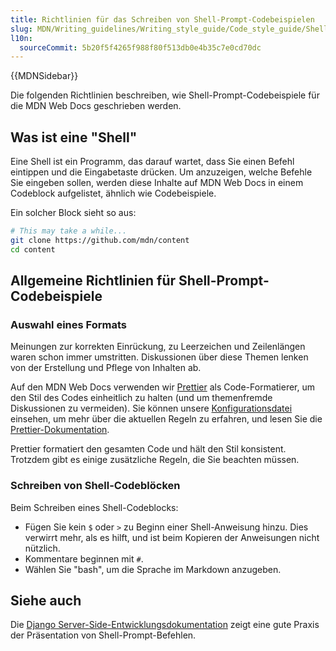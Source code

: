 ```yaml
---
title: Richtlinien für das Schreiben von Shell-Prompt-Codebeispielen
slug: MDN/Writing_guidelines/Writing_style_guide/Code_style_guide/Shell
l10n:
  sourceCommit: 5b20f5f4265f988f80f513db0e4b35c7e0cd70dc
---
```


{{MDNSidebar}}

Die folgenden Richtlinien beschreiben, wie Shell-Prompt-Codebeispiele für die MDN Web Docs geschrieben werden.

## Was ist eine "Shell"

Eine Shell ist ein Programm, das darauf wartet, dass Sie einen Befehl eintippen und die Eingabetaste drücken. Um anzuzeigen, welche Befehle Sie eingeben sollen, werden diese Inhalte auf MDN Web Docs in einem Codeblock aufgelistet, ähnlich wie Codebeispiele.

Ein solcher Block sieht so aus:

```bash example-good
# This may take a while...
git clone https://github.com/mdn/content
cd content
```

## Allgemeine Richtlinien für Shell-Prompt-Codebeispiele

### Auswahl eines Formats

Meinungen zur korrekten Einrückung, zu Leerzeichen und Zeilenlängen waren schon immer umstritten. Diskussionen über diese Themen lenken von der Erstellung und Pflege von Inhalten ab.

Auf den MDN Web Docs verwenden wir [Prettier](https://prettier.io/) als Code-Formatierer, um den Stil des Codes einheitlich zu halten (und um themenfremde Diskussionen zu vermeiden). Sie können unsere [Konfigurationsdatei](https://github.com/mdn/content/blob/main/.prettierrc.json) einsehen, um mehr über die aktuellen Regeln zu erfahren, und lesen Sie die [Prettier-Dokumentation](https://prettier.io/docs/en/index.html).

Prettier formatiert den gesamten Code und hält den Stil konsistent. Trotzdem gibt es einige zusätzliche Regeln, die Sie beachten müssen.

### Schreiben von Shell-Codeblöcken

Beim Schreiben eines Shell-Codeblocks:

- Fügen Sie kein `$` oder `>` zu Beginn einer Shell-Anweisung hinzu. Dies verwirrt mehr, als es hilft, und ist beim Kopieren der Anweisungen nicht nützlich.
- Kommentare beginnen mit `#`.
- Wählen Sie "bash", um die Sprache im Markdown anzugeben.

## Siehe auch

Die [Django Server-Side-Entwicklungsdokumentation](/de/docs/Learn_web_development/Extensions/Server-side/Django) zeigt eine gute Praxis der Präsentation von Shell-Prompt-Befehlen.
